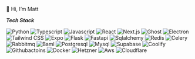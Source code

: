 👋 Hi, I’m Matt

***Tech Stack***

![Python](https://img.shields.io/badge/python-3670A0?style=for-the-badge&logo=python&logoColor=ffdd54)
![Typescript](https://img.shields.io/badge/typescript-3670A0?style=for-the-badge&logo=typescript&logoColor=ffdd54)
![Javascript](https://img.shields.io/badge/javascript-3670A0?style=for-the-badge&logo=javascript&logoColor=ffdd54)
![React](https://img.shields.io/badge/react-a64d79?style=for-the-badge&logo=react&logoColor=ffdd54)
![Next.js](https://img.shields.io/badge/next.js-a64d79?style=for-the-badge&logo=next.js&logoColor=ffdd54)
![Ghost](https://img.shields.io/badge/ghost-a64d79?style=for-the-badge&logo=ghost&logoColor=ffdd54)
![Electron](https://img.shields.io/badge/electron-a64d79?style=for-the-badge&logo=electron&logoColor=ffdd54)
![Tailwind CSS](https://img.shields.io/badge/tailwindcss-a64d79?style=for-the-badge&logo=tailwindcss&logoColor=ffdd54)
![Expo](https://img.shields.io/badge/expo-7A4DA6?style=for-the-badge&logo=expo&logoColor=ffdd54)
![Flask](https://img.shields.io/badge/flask-45818e?style=for-the-badge&logo=flask&logoColor=ffdd54)
![Fastapi](https://img.shields.io/badge/fastapi-45818e?style=for-the-badge&logo=fastapi&logoColor=ffdd54)
![Sqlalchemy](https://img.shields.io/badge/sqlalchemy-45818e?style=for-the-badge&logo=sqlalchemy&logoColor=ffdd54)
![Redis](https://img.shields.io/badge/redis-45818e?style=for-the-badge&logo=redis&logoColor=ffdd54)
![Celery](https://img.shields.io/badge/celery-45818e?style=for-the-badge&logo=celery&logoColor=ffdd54)
![Rabbitmq](https://img.shields.io/badge/rabbitmq-45818e?style=for-the-badge&logo=rabbitmq&logoColor=ffdd54)
![Baml](https://img.shields.io/badge/baml-c99f2a?style=for-the-badge&logo=https%3A%2F%2Fapp.buildwithfern.com%2F_next%2Fimage%3Furl%3Dhttps%253A%252F%252Ffdr-prod-docs-files-public.s3.amazonaws.com%252Fhttps%253A%252F%252Fboundary.docs.buildwithfern.com%252F2024-10-02T13%253A36%253A52.976Z%252Fassets%252Ffavicon.ico%26w%3D48%26q%3D100&logoColor=ffdd54)
![Postgresql](https://img.shields.io/badge/postgresql-38761d?style=for-the-badge&logo=postgresql&logoColor=ffdd54)
![Mysql](https://img.shields.io/badge/mysql-38761d?style=for-the-badge&logo=mysql&logoColor=ffdd54)
![Supabase](https://img.shields.io/badge/supabase-38761d?style=for-the-badge&logo=supabase&logoColor=ffdd54)
![Coolify](https://img.shields.io/badge/coolify-b45f06?style=for-the-badge&logo=codio&logoColor=ffdd54)
![Githubactoins](https://img.shields.io/badge/actions-b45f06?style=for-the-badge&logo=githubactions&logoColor=ffdd54)
![Docker](https://img.shields.io/badge/docker-b45f06?style=for-the-badge&logo=docker&logoColor=ffdd54)
![Hetzner](https://img.shields.io/badge/hetzner-870c0c?style=for-the-badge&logo=hetzner&logoColor=ffdd54) 
![Aws](https://img.shields.io/badge/aws-870c0c?style=for-the-badge&logo=amazonwebservices&logoColor=ffdd54)
![Cloudflare](https://img.shields.io/badge/cloudflare-870c0c?style=for-the-badge&logo=cloudflare&logoColor=ffdd54)



<!---
WhiteRabbit-XR/WhiteRabbit-XR is a ✨ special ✨ repository because its `README.md` (this file) appears on your GitHub profile.
You can click the Preview link to take a look at your changes.
--->
